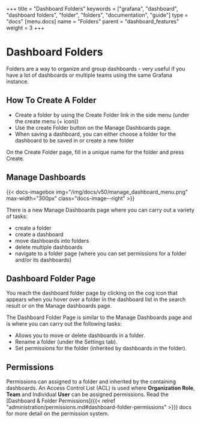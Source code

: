 +++
title = "Dashboard Folders"
keywords = ["grafana", "dashboard", "dashboard folders", "folder", "folders", "documentation", "guide"]
type = "docs"
[menu.docs]
name = "Folders"
parent = "dashboard_features"
weight = 3
+++

# Dashboard Folders

Folders are a way to organize and group dashboards - very useful if you have a lot of dashboards or multiple teams using the same Grafana instance.

## How To Create A Folder

- Create a folder by using the Create Folder link in the side menu (under the create menu (+ icon))
- Use the create Folder button on the Manage Dashboards page.
- When saving a dashboard, you can either choose a folder for the dashboard to be saved in or create a new folder

On the Create Folder page, fill in a unique name for the folder and press Create.

## Manage Dashboards

{{< docs-imagebox img="/img/docs/v50/manage_dashboard_menu.png" max-width="300px" class="docs-image--right" >}}

There is a new Manage Dashboards page where you can carry out a variety of tasks:

- create a folder
- create a dashboard
- move dashboards into folders
- delete multiple dashboards
- navigate to a folder page (where you can set permissions for a folder and/or its dashboards)

## Dashboard Folder Page

You reach the dashboard folder page by clicking on the cog icon that appears when you hover
over a folder in the dashboard list in the search result or on the Manage dashboards page.

The Dashboard Folder Page is similar to the Manage Dashboards page and is where you can carry out the following tasks:

- Allows you to move or delete dashboards in a folder.
- Rename a folder (under the Settings tab).
- Set permissions for the folder (inherited by dashboards in the folder).

## Permissions

Permissions can assigned to a folder and inherited by the containing dashboards. An Access Control List (ACL) is used where
**Organization Role**, **Team** and Individual **User** can be assigned permissions. Read the
 [Dashboard & Folder Permissions]({{< relref "administration/permissions.md#dashboard-folder-permissions" >}}) docs for more detail
 on the permission system.

